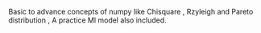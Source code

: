 Basic to advance concepts of numpy like Chisquare , Rzyleigh and Pareto distribution , A practice Ml model also included.

